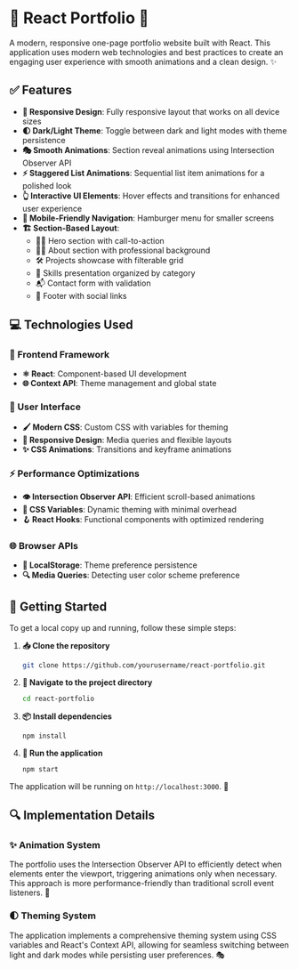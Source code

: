 # 🚀 React Portfolio 💫

A modern, responsive one-page portfolio website built with React. This application uses modern web technologies and best practices to create an engaging user experience with smooth animations and a clean design. ✨

## ✅ Features

- **🔄 Responsive Design**: Fully responsive layout that works on all device sizes
- **🌓 Dark/Light Theme**: Toggle between dark and light modes with theme persistence
- **🎭 Smooth Animations**: Section reveal animations using Intersection Observer API
- **⚡ Staggered List Animations**: Sequential list item animations for a polished look
- **👆 Interactive UI Elements**: Hover effects and transitions for enhanced user experience
- **📱 Mobile-Friendly Navigation**: Hamburger menu for smaller screens
- **🏗️ Section-Based Layout**: 
  - 🦸‍♂️ Hero section with call-to-action
  - 👨‍💼 About section with professional background
  - 🛠️ Projects showcase with filterable grid
  - 🧠 Skills presentation organized by category
  - 📬 Contact form with validation
  - 🔗 Footer with social links

## 💻 Technologies Used

### 🔧 Frontend Framework
- **⚛️ React**: Component-based UI development
- **🌐 Context API**: Theme management and global state

### 🎨 User Interface
- **🖌️ Modern CSS**: Custom CSS with variables for theming
- **📏 Responsive Design**: Media queries and flexible layouts
- **✨ CSS Animations**: Transitions and keyframe animations

### ⚡ Performance Optimizations
- **👁️ Intersection Observer API**: Efficient scroll-based animations
- **🎨 CSS Variables**: Dynamic theming with minimal overhead
- **🪝 React Hooks**: Functional components with optimized rendering

### 🌐 Browser APIs
- **💾 LocalStorage**: Theme preference persistence
- **🔍 Media Queries**: Detecting user color scheme preference

## 🏁 Getting Started

To get a local copy up and running, follow these simple steps:

1. **📥 Clone the repository**
   ```bash
   git clone https://github.com/yourusername/react-portfolio.git
   ```

2. **📂 Navigate to the project directory**
   ```bash
   cd react-portfolio
   ```

3. **📦 Install dependencies**
   ```bash
   npm install
   ```

4. **🚀 Run the application**
   ```bash
   npm start
   ```

The application will be running on `http://localhost:3000`. 🎉

## 🔍 Implementation Details

### ✨ Animation System
The portfolio uses the Intersection Observer API to efficiently detect when elements enter the viewport, triggering animations only when necessary. This approach is more performance-friendly than traditional scroll event listeners. 🚀

### 🌓 Theming System
The application implements a comprehensive theming system using CSS variables and React's Context API, allowing for seamless switching between light and dark modes while persisting user preferences. 🎭
